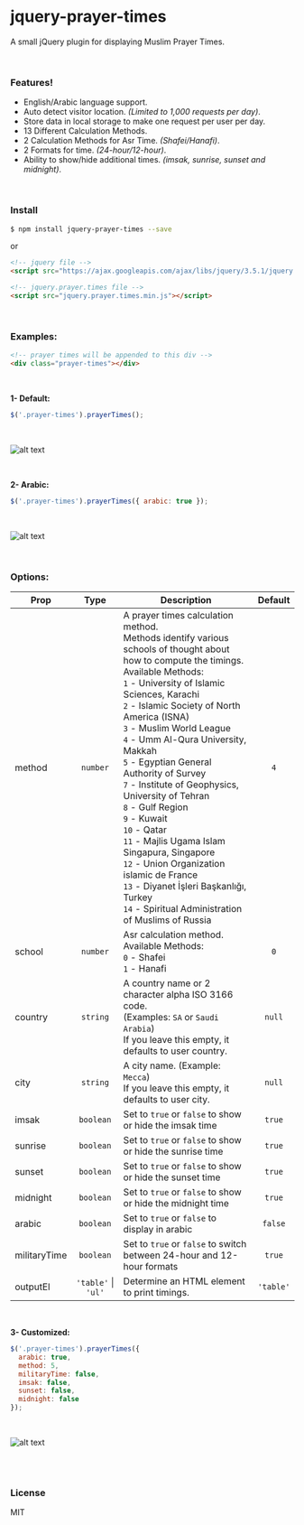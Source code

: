 # jquery-prayer-times

A small jQuery plugin for displaying Muslim Prayer Times.

<br>

### Features!

  - English/Arabic language support.
  - Auto detect visitor location. *(Limited to 1,000 requests per day)*.
  - Store data in local storage to make one request per user per day.
  - 13 Different Calculation Methods.
  - 2 Calculation Methods for Asr Time. *(Shafei/Hanafi)*.
  - 2 Formats for time. *(24-hour/12-hour)*.
  - Ability to show/hide additional times. *(imsak, sunrise, sunset and midnight)*.


<br>

### Install

```sh
$ npm install jquery-prayer-times --save
```

or

```html
<!-- jquery file -->
<script src="https://ajax.googleapis.com/ajax/libs/jquery/3.5.1/jquery.min.js"></script>

<!-- jquery.prayer.times file -->
<script src="jquery.prayer.times.min.js"></script>
```


<br>

### Examples:

```html
<!-- prayer times will be appended to this div -->
<div class="prayer-times"></div>
```


<br>

**1- Default:**
```javascript
$('.prayer-times').prayerTimes();
```

<br>

![alt text](https://drive.google.com/uc?export=view&id=1BrO_Y1spw7LDD5QT9wfPR6JuPUHuDPmh "Default Prayer Times")


<br>

**2- Arabic:**
```javascript
$('.prayer-times').prayerTimes({ arabic: true });
```

<br>

![alt text](https://drive.google.com/uc?export=view&id=1yn5_djV6dG73rw-f2W2IB1aTKIhXWVP7 "Arabic")

<br>

### Options:
| Prop | Type | Description | Default |
| ----------- |    :----:   | ----------- |    :----:   |
| method | `number` | A prayer times calculation method. <br> Methods identify various schools of thought about how to compute the timings. <br> Available Methods: <br> `1` - University of Islamic Sciences, Karachi <br> `2` - Islamic Society of North America (ISNA) <br> `3` - Muslim World League <br> `4` - Umm Al-Qura University, Makkah <br> `5` - Egyptian General Authority of Survey <br> `7` - Institute of Geophysics, University of Tehran <br> `8` - Gulf Region <br> `9` - Kuwait <br> `10` - Qatar <br> `11` - Majlis Ugama Islam Singapura, Singapore <br> `12` - Union Organization islamic de France <br> `13` - Diyanet İşleri Başkanlığı, Turkey <br> `14` - Spiritual Administration of Muslims of Russia | `4` |
| school | `number` | Asr calculation method. Available Methods: <br> `0` - Shafei <br> `1` - Hanafi | `0` |
| country | `string` | A country name or 2 character alpha ISO 3166 code. <br> (Examples: `SA` or `Saudi Arabia`) <br> If you leave this empty, it defaults to user country. | `null` |
| city | `string` | A city name. (Example: `Mecca`) <br> If you leave this empty, it defaults to user city. | `null` |
| imsak | `boolean` | Set to `true` or `false` to show or hide the imsak time | `true` |
| sunrise | `boolean` | Set to `true` or `false` to show or hide the sunrise time | `true` |
| sunset | `boolean` | Set to `true` or `false` to show or hide the sunset time | `true` |
| midnight | `boolean` | Set to `true` or `false` to show or hide the midnight time | `true` |
| arabic | `boolean` | Set to `true` or `false` to display in arabic | `false` |
| militaryTime | `boolean` | Set to `true` or `false` to switch between 24-hour and 12-hour formats | `true` |
| outputEl | `'table'` &#124; `'ul'` | Determine an HTML element to print timings. | `'table'` |

<br>

**3- Customized:**
```javascript
$('.prayer-times').prayerTimes({
  arabic: true,
  method: 5,
  militaryTime: false,
  imsak: false,
  sunset: false,
  midnight: false
});
```

<br>

![alt text](https://drive.google.com/uc?export=view&id=1PODfTdS4E3y2Pn8laqSF__cD8B3dqPjy "Customized")

<br><br>

### License


MIT
